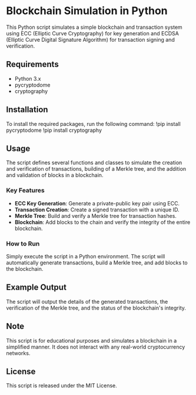 # Blockchain Simulation in Python

This Python script simulates a simple blockchain and transaction system using ECC (Elliptic Curve Cryptography) for key generation and ECDSA (Elliptic Curve Digital Signature Algorithm) for transaction signing and verification.

## Requirements

- Python 3.x
- pycryptodome
- cryptography

## Installation

To install the required packages, run the following command:
!pip install pycryptodome !pip install cryptography

## Usage

The script defines several functions and classes to simulate the creation and verification of transactions, building of a Merkle tree, and the addition and validation of blocks in a blockchain.

### Key Features

- **ECC Key Generation**: Generate a private-public key pair using ECC.
- **Transaction Creation**: Create a signed transaction with a unique ID.
- **Merkle Tree**: Build and verify a Merkle tree for transaction hashes.
- **Blockchain**: Add blocks to the chain and verify the integrity of the entire blockchain.

### How to Run

Simply execute the script in a Python environment. The script will automatically generate transactions, build a Merkle tree, and add blocks to the blockchain.

## Example Output

The script will output the details of the generated transactions, the verification of the Merkle tree, and the status of the blockchain's integrity.

## Note

This script is for educational purposes and simulates a blockchain in a simplified manner. It does not interact with any real-world cryptocurrency networks.

## License

This script is released under the MIT License.
